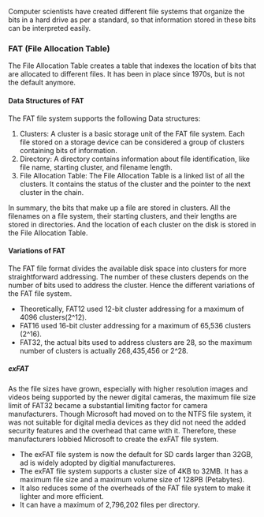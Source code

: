 Computer scientists have created different file systems that organize the bits in a hard drive as per a standard, so that information stored in these bits can be interpreted easily.

### FAT (File Allocation Table)
The File Allocation Table creates a table that indexes the location of bits that are allocated to different files. It has been in place since 1970s, but is not the default anymore.

#### Data Structures of FAT
The FAT file system supports the following Data structures:
1. Clusters:
A cluster is a basic storage unit of the FAT file system. Each file stored on a storage device can be considered a group of clusters containing bits of information.
2. Directory:
A directory contains information about file identification, like file name, starting cluster, and filename length.
3. File Allocation Table:
The File Allocation Table is a linked list of all the clusters. It contains the status of the cluster and the pointer to the next cluster in the chain.

In summary, the bits that make up a file are stored in clusters. All the filenames on a file system, their starting clusters, and their lengths are stored in directories. And the location of each cluster on the disk is stored in the File Allocation Table. 

#### Variations of FAT
The FAT file format divides the available disk space into clusters for more straightforward addressing. The number of these clusters depends on the number of bits used to address the cluster. Hence the different variations of the FAT file system. 

- Theoretically, FAT12 used 12-bit cluster addressing for a maximum of 4096 clusters(2^12).
- FAT16 used 16-bit cluster addressing for a maximum of 65,536 clusters (2^16).
- FAT32, the actual bits used to address clusters are 28, so the maximum number of clusters is actually 268,435,456 or 2^28.

##### exFAT
As the file sizes have grown, especially with higher resolution images and videos being supported by the newer digital cameras, the maximum file size limit of FAT32 became a substantial limiting factor for camera manufacturers. Though Microsoft had moved on to the NTFS file system, it was not suitable for digital media devices as they did not need the added security features and the overhead that came with it. Therefore, these manufacturers lobbied Microsoft to create the exFAT file system.

- The exFAT file system is now the default for SD cards larger than 32GB, ad is widely adopted by digitial manufactureres. 
- The exFAT file system supports a cluster size of 4KB to 32MB. It has a maximum file size and a maximum volume size of 128PB (Petabytes).
- It also reduces some of the overheads of the FAT file system to make it lighter and more efficient.
- It can have a maximum of 2,796,202 files per directory.
